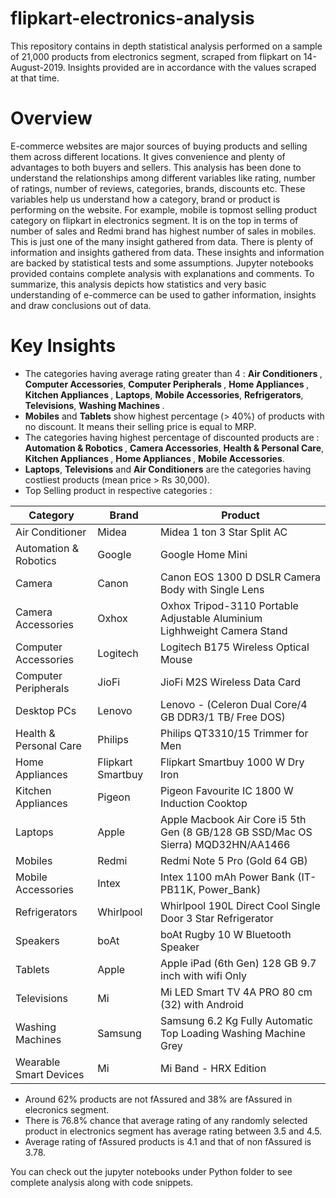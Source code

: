 # flipkart-electronics-analysis
This repository contains in depth statistical analysis performed on a sample of 21,000 products from electronics segment, scraped from flipkart on 14-August-2019. Insights provided are in accordance with the values scraped at that time.

# Overview
E-commerce websites are major sources of buying products and selling them across different locations. It gives convenience and plenty of advantages to both buyers and sellers. This analysis has been done to understand the relationships among different variables like rating, number of ratings, number of reviews, categories, brands, discounts etc. These variables help us understand how a category, brand or product is performing on the website. For example, mobile is topmost selling product category on flipkart in electronics segment. It is on the top in terms of number of sales and Redmi brand has highest number of sales in mobiles. This is just one of the many insight gathered from data. There is plenty of information and insights gathered from data. These insights and information are backed by statistical tests and some assumptions. Jupyter notebooks provided contains complete analysis with explanations and comments. To summarize, this analysis depicts how statistics and very basic understanding of e-commerce can be used to gather information, insights and draw conclusions out of data.    

# Key Insights
- The categories having average rating greater than 4 : <b>Air Conditioners </b>, <b>Computer Accessories</b>, <b>Computer Peripherals </b>, <b>Home Appliances </b>, <b> Kitchen Appliances </b>, <b>Laptops</b>, <b>Mobile Accessories</b>, <b>Refrigerators</b>, <b>Televisions</b>, <b>Washing Machines </b>.
- <b>Mobiles</b> and <b>Tablets</b> show highest percentage (> 40%) of products with no discount. It means their selling price is equal to MRP.
- The categories having highest percentage of discounted products are : <b> Automation & Robotics </b>, <b>Camera Accessories</b>, <b>Health & Personal Care</b>, <b>Kitchen Appliances </b>, <b> Home Appliances </b>, <b>Mobile Accessories</b>.
- <b>Laptops</b>, <b>Televisions</b> and <b>Air Conditioners</b> are the categories having costliest products (mean price > Rs 30,000).
- Top Selling product in respective categories :

|Category 			  |Brand 					  |Product
|---------------------|---------------------------|------------------------------------|
|Air Conditioner | Midea | Midea 1 ton 3 Star Split AC
|Automation & Robotics |Google |Google Home Mini
|Camera | Canon | Canon EOS 1300 D DSLR Camera Body with Single Lens
|Camera Accessories | Oxhox | Oxhox Tripod-3110 Portable Adjustable Aluminium Lighhweight Camera Stand
|Computer Accessories | Logitech | Logitech B175 Wireless Optical Mouse
|Computer Peripherals | JioFi | JioFi M2S Wireless Data Card
|Desktop PCs | Lenovo | Lenovo - (Celeron Dual Core/4 GB DDR3/1 TB/ Free DOS)
|Health & Personal Care | Philips | Philips QT3310/15 Trimmer for Men
|Home Appliances | Flipkart Smartbuy | Flipkart Smartbuy 1000 W Dry Iron
|Kitchen Appliances | Pigeon | Pigeon Favourite IC 1800 W Induction Cooktop
|Laptops | Apple | Apple Macbook Air Core i5 5th Gen (8 GB/128 GB SSD/Mac OS Sierra) MQD32HN/AA1466
|Mobiles | Redmi | Redmi Note 5 Pro (Gold 64 GB)
|Mobile Accessories | Intex | Intex 1100 mAh Power Bank (IT-PB11K, Power_Bank)
|Refrigerators | Whirlpool | Whirlpool 190L Direct Cool Single Door 3 Star Refrigerator
|Speakers | boAt | boAt Rugby 10 W Bluetooth Speaker
|Tablets | Apple | Apple iPad (6th Gen) 128 GB 9.7 inch with wifi Only
|Televisions | Mi | Mi LED Smart TV 4A PRO 80 cm (32) with Android
|Washing Machines | Samsung | Samsung 6.2 Kg Fully Automatic Top Loading Washing Machine Grey
|Wearable Smart Devices | Mi | Mi Band - HRX Edition
- Around 62% products are not fAssured and 38% are fAssured in elecronics segment.
- There is 76.8% chance that average rating of any randomly selected product in electronics segment has average rating between 3.5 and 4.5.
- Average rating of fAssured products is 4.1 and that of non fAssured is 3.78.

You can check out the jupyter notebooks under Python folder to see complete analysis along with code snippets.   